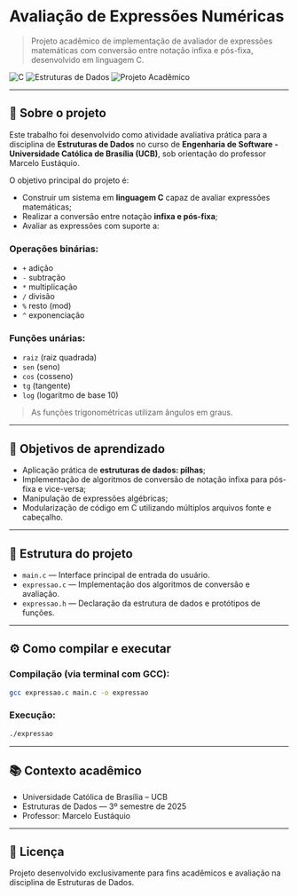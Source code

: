 # Avaliação de Expressões Numéricas

> Projeto acadêmico de implementação de avaliador de expressões matemáticas com conversão entre notação infixa e pós-fixa, desenvolvido em linguagem C.

![C](https://img.shields.io/badge/C-Language-blue)
![Estruturas de Dados](https://img.shields.io/badge/Data%20Structures-Stacks-orange)
![Projeto Acadêmico](https://img.shields.io/badge/Projeto-Acadêmico-green)

---

## 📖 Sobre o projeto

Este trabalho foi desenvolvido como atividade avaliativa prática para a disciplina de **Estruturas de Dados** no curso de **Engenharia de Software - Universidade Católica de Brasília (UCB)**, sob orientação do professor Marcelo Eustáquio.

O objetivo principal do projeto é:

- Construir um sistema em **linguagem C** capaz de avaliar expressões matemáticas;
- Realizar a conversão entre notação **infixa e pós-fixa**;
- Avaliar as expressões com suporte a:

### Operações binárias:
- `+` adição
- `-` subtração
- `*` multiplicação
- `/` divisão
- `%` resto (mod)
- `^` exponenciação

### Funções unárias:
- `raiz` (raiz quadrada)
- `sen` (seno)
- `cos` (cosseno)
- `tg` (tangente)
- `log` (logaritmo de base 10)

> As funções trigonométricas utilizam ângulos em graus.

---

## 🧠 Objetivos de aprendizado

- Aplicação prática de **estruturas de dados: pilhas**;
- Implementação de algoritmos de conversão de notação infixa para pós-fixa e vice-versa;
- Manipulação de expressões algébricas;
- Modularização de código em C utilizando múltiplos arquivos fonte e cabeçalho.

---

## 🚀 Estrutura do projeto

- `main.c` — Interface principal de entrada do usuário.
- `expressao.c` — Implementação dos algoritmos de conversão e avaliação.
- `expressao.h` — Declaração da estrutura de dados e protótipos de funções.

---

## ⚙️ Como compilar e executar

### Compilação (via terminal com GCC):

```bash
gcc expressao.c main.c -o expressao
```

### Execução:

```bash
./expressao
```

---

## 📚 Contexto acadêmico

- Universidade Católica de Brasília – UCB  
- Estruturas de Dados — 3º semestre de 2025  
- Professor: Marcelo Eustáquio

---

## 📝 Licença

Projeto desenvolvido exclusivamente para fins acadêmicos e avaliação na disciplina de Estruturas de Dados.
